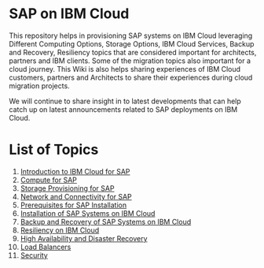 # SAP on IBM Cloud

This repository helps in provisioning SAP systems on IBM Cloud leveraging Different Computing Options, Storage Options, IBM Cloud Services, Backup and Recovery, Resiliency topics that are considered important for architects, partners and IBM clients. Some of the migration topics also important for a cloud journey. This Wiki is also helps sharing experiences of IBM Cloud customers, partners and Architects to share their experiences during cloud migration projects.

We will continue to share insight in to latest developments that can help catch up on latest announcements related to SAP deployments on IBM Cloud.

# List of Topics

1. [Introduction to IBM Cloud for SAP](INTIBMC.md)
2. [Compute for SAP](COMPUTEIBMC.md)
3. [Storage Provisioning for SAP](STORIBMC.md)
4. [Network and Connectivity for SAP](NETIBMC.md)
5. [Prerequisites for SAP Installation](PREINSTSAPIBMC.md)
6. [Installation of SAP Systems on IBM Cloud](INSTSAPIBMC.md)
7. [Backup and Recovery of SAP Systems on IBM Cloud](BRSAPIBMC.md)
8. [Resiliency on IBM Cloud](RESIBMC.md)
9. [High Availability and Disaster Recovery](HADRIBMC.md)
10. [Load Balancers](LBIBMC.md)
11. [Security](SECIBMC.md)
